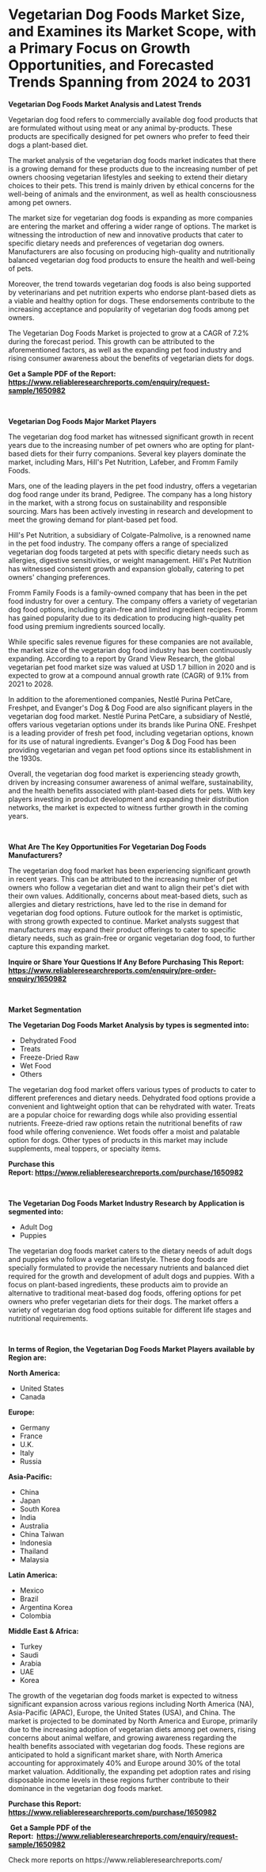 <p><h1>Vegetarian Dog Foods Market Size, and Examines its Market Scope, with a Primary Focus on Growth Opportunities, and Forecasted Trends Spanning from 2024 to 2031</h1></p><p><strong>Vegetarian Dog Foods Market Analysis and Latest Trends</strong></p>
<p><p>Vegetarian dog food refers to commercially available dog food products that are formulated without using meat or any animal by-products. These products are specifically designed for pet owners who prefer to feed their dogs a plant-based diet.</p><p>The market analysis of the vegetarian dog foods market indicates that there is a growing demand for these products due to the increasing number of pet owners choosing vegetarian lifestyles and seeking to extend their dietary choices to their pets. This trend is mainly driven by ethical concerns for the well-being of animals and the environment, as well as health consciousness among pet owners.</p><p>The market size for vegetarian dog foods is expanding as more companies are entering the market and offering a wider range of options. The market is witnessing the introduction of new and innovative products that cater to specific dietary needs and preferences of vegetarian dog owners. Manufacturers are also focusing on producing high-quality and nutritionally balanced vegetarian dog food products to ensure the health and well-being of pets.</p><p>Moreover, the trend towards vegetarian dog foods is also being supported by veterinarians and pet nutrition experts who endorse plant-based diets as a viable and healthy option for dogs. These endorsements contribute to the increasing acceptance and popularity of vegetarian dog foods among pet owners.</p><p>The Vegetarian Dog Foods Market is projected to grow at a CAGR of 7.2% during the forecast period. This growth can be attributed to the aforementioned factors, as well as the expanding pet food industry and rising consumer awareness about the benefits of vegetarian diets for dogs.</p></p>
<p><strong>Get a Sample PDF of the Report:&nbsp; <a href="https://www.reliableresearchreports.com/enquiry/request-sample/1650982">https://www.reliableresearchreports.com/enquiry/request-sample/1650982</a></strong></p>
<p>&nbsp;</p>
<p><strong>Vegetarian Dog Foods Major Market Players</strong></p>
<p><p>The vegetarian dog food market has witnessed significant growth in recent years due to the increasing number of pet owners who are opting for plant-based diets for their furry companions. Several key players dominate the market, including Mars, Hill's Pet Nutrition, Lafeber, and Fromm Family Foods.</p><p>Mars, one of the leading players in the pet food industry, offers a vegetarian dog food range under its brand, Pedigree. The company has a long history in the market, with a strong focus on sustainability and responsible sourcing. Mars has been actively investing in research and development to meet the growing demand for plant-based pet food.</p><p>Hill's Pet Nutrition, a subsidiary of Colgate-Palmolive, is a renowned name in the pet food industry. The company offers a range of specialized vegetarian dog foods targeted at pets with specific dietary needs such as allergies, digestive sensitivities, or weight management. Hill's Pet Nutrition has witnessed consistent growth and expansion globally, catering to pet owners' changing preferences.</p><p>Fromm Family Foods is a family-owned company that has been in the pet food industry for over a century. The company offers a variety of vegetarian dog food options, including grain-free and limited ingredient recipes. Fromm has gained popularity due to its dedication to producing high-quality pet food using premium ingredients sourced locally.</p><p>While specific sales revenue figures for these companies are not available, the market size of the vegetarian dog food industry has been continuously expanding. According to a report by Grand View Research, the global vegetarian pet food market size was valued at USD 1.7 billion in 2020 and is expected to grow at a compound annual growth rate (CAGR) of 9.1% from 2021 to 2028.</p><p>In addition to the aforementioned companies, Nestlé Purina PetCare, Freshpet, and Evanger's Dog & Dog Food are also significant players in the vegetarian dog food market. Nestlé Purina PetCare, a subsidiary of Nestlé, offers various vegetarian options under its brands like Purina ONE. Freshpet is a leading provider of fresh pet food, including vegetarian options, known for its use of natural ingredients. Evanger's Dog & Dog Food has been providing vegetarian and vegan pet food options since its establishment in the 1930s.</p><p>Overall, the vegetarian dog food market is experiencing steady growth, driven by increasing consumer awareness of animal welfare, sustainability, and the health benefits associated with plant-based diets for pets. With key players investing in product development and expanding their distribution networks, the market is expected to witness further growth in the coming years.</p></p>
<p>&nbsp;</p>
<p><strong>What Are The Key Opportunities For Vegetarian Dog Foods Manufacturers?</strong></p>
<p><p>The vegetarian dog food market has been experiencing significant growth in recent years. This can be attributed to the increasing number of pet owners who follow a vegetarian diet and want to align their pet's diet with their own values. Additionally, concerns about meat-based diets, such as allergies and dietary restrictions, have led to the rise in demand for vegetarian dog food options. Future outlook for the market is optimistic, with strong growth expected to continue. Market analysts suggest that manufacturers may expand their product offerings to cater to specific dietary needs, such as grain-free or organic vegetarian dog food, to further capture this expanding market.</p></p>
<p><strong>Inquire or Share Your Questions If Any Before Purchasing This Report: <a href="https://www.reliableresearchreports.com/enquiry/pre-order-enquiry/1650982">https://www.reliableresearchreports.com/enquiry/pre-order-enquiry/1650982</a></strong></p>
<p>&nbsp;</p>
<p><strong>Market Segmentation</strong></p>
<p><strong>The Vegetarian Dog Foods Market Analysis by types is segmented into:</strong></p>
<p><ul><li>Dehydrated Food</li><li>Treats</li><li>Freeze-Dried Raw</li><li>Wet Food</li><li>Others</li></ul></p>
<p><p>The vegetarian dog food market offers various types of products to cater to different preferences and dietary needs. Dehydrated food options provide a convenient and lightweight option that can be rehydrated with water. Treats are a popular choice for rewarding dogs while also providing essential nutrients. Freeze-dried raw options retain the nutritional benefits of raw food while offering convenience. Wet foods offer a moist and palatable option for dogs. Other types of products in this market may include supplements, meal toppers, or specialty items.</p></p>
<p><strong>Purchase this Report:&nbsp;<a href="https://www.reliableresearchreports.com/purchase/1650982">https://www.reliableresearchreports.com/purchase/1650982</a></strong></p>
<p>&nbsp;</p>
<p><strong>The Vegetarian Dog Foods Market Industry Research by Application is segmented into:</strong></p>
<p><ul><li>Adult Dog</li><li>Puppies</li></ul></p>
<p><p>The vegetarian dog foods market caters to the dietary needs of adult dogs and puppies who follow a vegetarian lifestyle. These dog foods are specially formulated to provide the necessary nutrients and balanced diet required for the growth and development of adult dogs and puppies. With a focus on plant-based ingredients, these products aim to provide an alternative to traditional meat-based dog foods, offering options for pet owners who prefer vegetarian diets for their dogs. The market offers a variety of vegetarian dog food options suitable for different life stages and nutritional requirements.</p></p>
<p>&nbsp;</p>
<p><strong>In terms of Region, the Vegetarian Dog Foods Market Players available by Region are:</strong></p>
<p>
    <p> <strong> North America: </strong>
        <ul>
            <li>United States</li>
            <li>Canada</li>
        </ul>
        </p> 
    <p> <strong> Europe: </strong>
        <ul>
            <li>Germany</li>
            <li>France</li>
            <li>U.K.</li>
            <li>Italy</li>
            <li>Russia</li>
        </ul>
        </p> 
    <p> <strong> Asia-Pacific: </strong>
        <ul>
            <li>China</li>
            <li>Japan</li>
            <li>South Korea</li>
            <li>India</li>
            <li>Australia</li>
            <li>China Taiwan</li>
            <li>Indonesia</li>
            <li>Thailand</li>
            <li>Malaysia</li>
        </ul>
        </p> 
    <p> <strong> Latin America: </strong>
        <ul>
            <li>Mexico</li>
            <li>Brazil</li>
            <li>Argentina Korea</li>
            <li>Colombia</li>
        </ul>
        </p> 
    <p> <strong> Middle East & Africa: </strong>
        <ul>
            <li>Turkey</li>
            <li>Saudi</li>
            <li>Arabia</li>
            <li>UAE</li>
            <li>Korea</li>
        </ul>
    </p>
    </p>
<p><p>The growth of the vegetarian dog foods market is expected to witness significant expansion across various regions including North America (NA), Asia-Pacific (APAC), Europe, the United States (USA), and China. The market is projected to be dominated by North America and Europe, primarily due to the increasing adoption of vegetarian diets among pet owners, rising concerns about animal welfare, and growing awareness regarding the health benefits associated with vegetarian dog foods. These regions are anticipated to hold a significant market share, with North America accounting for approximately 40% and Europe around 30% of the total market valuation. Additionally, the expanding pet adoption rates and rising disposable income levels in these regions further contribute to their dominance in the vegetarian dog foods market.</p></p>
<p><strong>Purchase this Report: <a href="https://www.reliableresearchreports.com/purchase/1650982">https://www.reliableresearchreports.com/purchase/1650982</a></strong></p>
<p>&nbsp;<strong>Get a Sample PDF of the Report:&nbsp;&nbsp;<a href="https://www.reliableresearchreports.com/enquiry/request-sample/1650982">https://www.reliableresearchreports.com/enquiry/request-sample/1650982</a></strong></p>
<p><strong></strong></p>
<p>Check more reports on https://www.reliableresearchreports.com/</p>